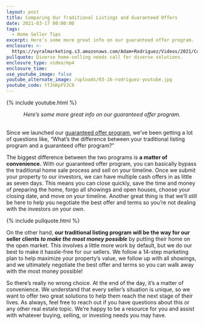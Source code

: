 ```yaml
---
layout: post
title: Comparing Our Traditional Listings and Guaranteed Offers
date: 2021-03-17 00:00:00
tags:
  - Home Seller Tips
excerpt: Here’s some more great info on our guaranteed offer program.
enclosure: >-
  https://vyralmarketing.s3.amazonaws.com/Adam+Rodriguez/Videos/2021/Comparing+Our+Traditional+Listings+and+Guaranteed+Offers.mp4
pullquote: Diverse home-selling needs call for diverse solutions.
enclosure_type: video/mp4
enclosure_time:
use_youtube_image: false
youtube_alternate_image: /uploads/03-16-rodriguez-youtube.jpg
youtube_code: tTJnKpFVJC8
---
```

{% include youtube.html %}

<center><em>Here&rsquo;s some more great info on our guaranteed offer program.</em></center>

<br>Since we launched our <u><a target="_blank" rel="noopener" href="https://centralfloridarealestateblog.com/guaranteed-offer/">guaranteed offer program</a></u>, we’ve been getting a lot of questions like, “What’s the difference between your traditional listing program and a guaranteed offer program?”

The biggest difference between the two programs is **a matter of convenience.** With our guaranteed offer program, you can basically bypass the traditional home sale process and sell on your timeline. Once we submit your property to our investors, we can have multiple cash offers in as little as seven days. This means you can close quickly, save the time and money of preparing the home, forgo all showings and open houses, choose your closing date, and move on your timeline. Another great thing is that we’ll still be here to help you negotiate the best offer and terms so you’re not dealing with the investors on your own.

{% include pullquote.html %}

On the other hand, **our traditional listing program will be the way for our seller clients *to make the most money possible*** by putting their home on the open market. This involves a little more work by default, but we do our best to make it hassle-free for our sellers. We follow a 14-step marketing plan to help maximize your property’s value, we follow up with all showings, and we ultimately negotiate the best offer and terms so you can walk away with the most money possible\!

So there’s really no wrong choice. At the end of the day, it’s a matter of convenience. We understand that every seller’s situation is unique, so we want to offer two great solutions to help them reach the next stage of their lives. As always, feel free to reach out if you have questions about this or any other real estate topic. We’re happy to be a resource for you and assist with whatever buying, selling, or investing needs you may have.
